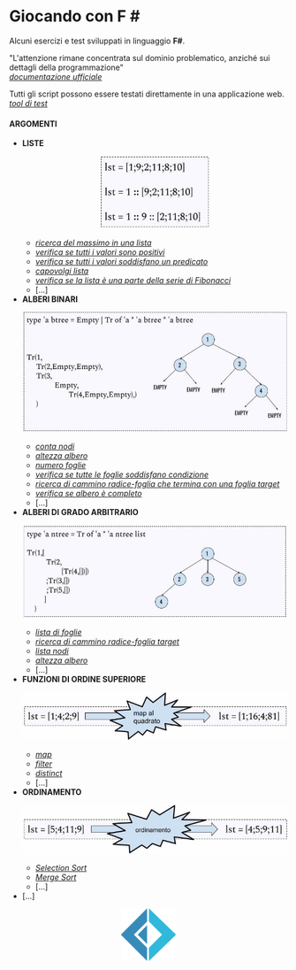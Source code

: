 # Giocando con F \#
Alcuni esercizi e test sviluppati in linguaggio **F#**.


"L'attenzione rimane concentrata sul dominio problematico, anziché sui dettagli della programmazione"<br>
[_documentazione ufficiale_](https://docs.microsoft.com/en-us/dotnet/fsharp/what-is-fsharp)

Tutti gli script possono essere testati direttamente in una applicazione web.<br>
[_tool di test_](https://try.fsharp.org/)


#### ARGOMENTI
 
- **LISTE**
   <br><p align="center"><img src="https://github.com/mariocuomo/giocandoconFSharp/blob/main/imgs/lst.jpg" width="200"></p>
  - [_ricerca del massimo in una lista_](https://github.com/mariocuomo/giocandoconFSharp/blob/main/liste/massimoLista.fs)
  - [_verifica se tutti i valori sono positivi_](https://github.com/mariocuomo/giocandoconFSharp/blob/main/liste/verificaSeTuttiPositiviLista.fs)
  - [_verifica se tutti i valori soddisfano un predicato_](https://github.com/mariocuomo/giocandoconFSharp/blob/main/liste/verificaSeTuttiSoddisfanoPredicato.fs)
  - [_capovolgi lista_](https://github.com/mariocuomo/giocandoconFSharp/blob/main/liste/capovolgiLista.fs)
  - [_verifica se la lista è una parte della serie di Fibonacci_](https://github.com/mariocuomo/giocandoconFSharp/blob/main/liste/listaFibonacci.fs)
  - [...]
- **ALBERI BINARI**
   <br><p align="center"><img src="https://github.com/mariocuomo/giocandoconFSharp/blob/main/imgs/alberiBinari.jpg" width="500"></p>
  - [_conta nodi_](https://github.com/mariocuomo/giocandoconFSharp/blob/main/alberiBinari/contaNodi.fs)
  - [_altezza albero_](https://github.com/mariocuomo/giocandoconFSharp/blob/main/alberiBinari/altezzaAlbero.fs)
  - [_numero foglie_](https://github.com/mariocuomo/giocandoconFSharp/blob/main/alberiBinari/numeroFoglie.fs)
  - [_verifica se tutte le foglie soddisfano condizione_](https://github.com/mariocuomo/giocandoconFSharp/blob/main/alberiBinari/verificaCondizioneSuFoglie.fs)
  - [_ricerca di cammino radice-foglia che termina con una foglia target_](https://github.com/mariocuomo/giocandoconFSharp/blob/main/alberiBinari/camminoradicefogliatarget.fs)
  - [_verifica se albero è completo_](https://github.com/mariocuomo/giocandoconFSharp/blob/main/alberiBinari/verificaCompletezza.fs)
  - [...]
- **ALBERI DI GRADO ARBITRARIO**
   <br><p align="center"><img src="https://github.com/mariocuomo/giocandoconFSharp/blob/main/imgs/alberiNari.jpg" width="520"></p>
  - [_lista di foglie_](https://github.com/mariocuomo/giocandoconFSharp/blob/main/alberiGradoArbitrario/listaFoglie.fs)
  - [_ricerca di cammino radice-foglia target_](https://github.com/mariocuomo/giocandoconFSharp/blob/main/alberiGradoArbitrario/camminoRadiceFogliaTarget.fs)
  - [_lista nodi_](https://github.com/mariocuomo/giocandoconFSharp/blob/main/alberiGradoArbitrario/listaNodi.fs)
  - [_altezza albero_](https://github.com/mariocuomo/giocandoconFSharp/blob/main/alberiGradoArbitrario/altezzaAlbero.fs)
  - [...]
- **FUNZIONI DI ORDINE SUPERIORE**
   <br><p align="center"><img src="https://github.com/mariocuomo/giocandoconFSharp/blob/main/imgs/map.jpg" width="520"></p>
  - [_map_](https://github.com/mariocuomo/giocandoconFSharp/blob/main/funzioniDiOrdineSuperiore/map.fs)
  - [_filter_](https://github.com/mariocuomo/giocandoconFSharp/blob/main/funzioniDiOrdineSuperiore/filter.fs)
  - [_distinct_](https://github.com/mariocuomo/giocandoconFSharp/blob/main/funzioniDiOrdineSuperiore/distinct.fs)
  - [...]
- **ORDINAMENTO**
   <br><p align="center"><img src="https://github.com/mariocuomo/giocandoconFSharp/blob/main/imgs/ordinamento.jpg" width="520"></p>
  - [_Selection Sort_](https://github.com/mariocuomo/giocandoconFSharp/blob/main/ordinamento/selectionSort.fs)
  - [_Merge Sort_](https://github.com/mariocuomo/giocandoconFSharp/blob/main/ordinamento/mergeSort.fs)
  - [...]
- [...]






<div align="center">
  <img src="https://github.com/mariocuomo/giocandoconFSharp/blob/main/imgs/F_Sharp_logo.svg" width="100">
</div>
